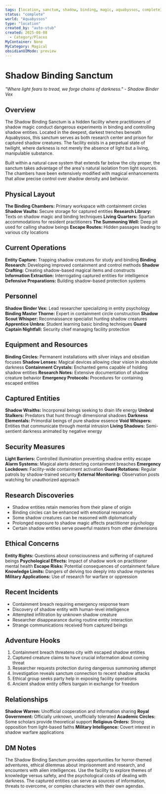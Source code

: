 ```yaml
---
tags: [location, sanctum, shadow, binding, magic, aquabyssos, complete]
status: "complete"
world: "Aquabyssos"
type: "location"
created_by: "auto-stub"
created: 2025-08-08
  - Category/Places
MyContainer: None
MyCategory: Magical
obsidianUIMode: preview
---
```


# Shadow Binding Sanctum

*"Where light fears to tread, we forge chains of darkness." - Shadow Binder Vex*

## Overview
The Shadow Binding Sanctum is a hidden facility where practitioners of shadow magic conduct dangerous experiments in binding and controlling shadow entities. Located in the deepest, darkest trenches beneath Aquabyssos, this sanctum serves as both research center and prison for captured shadow creatures. The facility exists in a perpetual state of twilight, where darkness is not merely the absence of light but a living, manipulable substance.

Built within a natural cave system that extends far below the city proper, the sanctum takes advantage of the area's natural isolation from light sources. The chambers have been extensively modified with magical enhancements that allow precise control over shadow density and behavior.

## Physical Layout
**The Binding Chambers:** Primary workspace with containment circles
**Shadow Vaults:** Secure storage for captured entities
**Research Library:** Texts on shadow magic and binding techniques
**Living Quarters:** Spartan accommodations for resident practitioners
**The Summoning Well:** Deep pit used for calling shadow beings
**Escape Routes:** Hidden passages leading to various city locations

## Current Operations
**Entity Capture:** Trapping shadow creatures for study and binding
**Binding Research:** Developing improved containment and control methods
**Shadow Crafting:** Creating shadow-based magical items and constructs
**Information Extraction:** Interrogating captured entities for intelligence
**Defensive Preparations:** Building shadow-based protection systems

## Personnel
**Shadow Binder Vex:** Lead researcher specializing in entity psychology
**Binding Master Thorne:** Expert in containment circle construction
**Shadow Scout Whisper:** Reconnaissance specialist hunting shadow creatures
**Apprentice Umbra:** Student learning basic binding techniques
**Guard Captain Nightfall:** Security chief managing facility protection

## Equipment and Resources
**Binding Circles:** Permanent installations with silver inlays and obsidian focuses
**Shadow Lenses:** Magical devices allowing clear vision in absolute darkness
**Containment Crystals:** Enchanted gems capable of holding shadow entities
**Research Notes:** Extensive documentation of shadow creature behavior
**Emergency Protocols:** Procedures for containing escaped entities

## Captured Entities
**Shadow Wraiths:** Incorporeal beings seeking to drain life energy
**Umbral Stalkers:** Predators that hunt through dimensional shadows
**Darkness Elementals:** Primordial beings of pure shadow essence
**Void Whispers:** Entities that communicate through mental intrusion
**Living Shadows:** Semi-sentient darkness animated by negative energy

## Security Measures
**Light Barriers:** Controlled illumination preventing shadow entity escape
**Alarm Systems:** Magical alerts detecting containment breaches
**Emergency Lockdown:** Facility-wide containment activation
**Guard Rotations:** Regular patrols by shadow-trained security
**External Monitoring:** Observation posts watching for unauthorized approach

## Research Discoveries
- Shadow entities retain memories from their plane of origin
- Binding circles can be enhanced with emotional resonance
- Some shadow creatures can be reasoned with diplomatically
- Prolonged exposure to shadow magic affects practitioner psychology
- Certain shadow entities serve powerful masters from other dimensions

## Ethical Concerns
**Entity Rights:** Questions about consciousness and suffering of captured beings
**Psychological Effects:** Impact of shadow work on practitioner mental health
**Escape Risks:** Potential consequences of containment failure
**Knowledge Limits:** Dangers of delving too deeply into shadow mysteries
**Military Applications:** Use of research for warfare or oppression

## Recent Incidents
- Containment breach requiring emergency response team
- Discovery of shadow entity with human-level intelligence
- Attempted infiltration by unknown shadow creature
- Researcher disappearance during routine entity interaction
- Strange communications received from captured beings

## Adventure Hooks
1. Containment breach threatens city with escaped shadow entities
2. Captured creature claims to have crucial information about coming threat
3. Researcher requests protection during dangerous summoning attempt
4. Investigation reveals sanctum connection to recent shadow attacks
5. Ethical group seeks party help in exposing facility operations
6. Ancient shadow entity offers bargain in exchange for freedom

## Relationships
**Shadow Warren:** Unofficial cooperation and information sharing
**Royal Government:** Officially unknown, unofficially tolerated
**Academic Circles:** Some scholars provide theoretical support
**Religious Orders:** Strong opposition from light-based faiths
**Military Intelligence:** Covert interest in shadow warfare applications

## DM Notes
The Shadow Binding Sanctum provides opportunities for horror-themed adventures, ethical dilemmas about imprisonment and research, and encounters with alien intelligences. Use the facility to explore themes of knowledge versus safety, and the psychological costs of dealing with darkness. The captured entities can serve as sources of information, threats to overcome, or complex characters with their own agendas.
